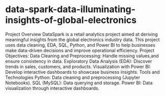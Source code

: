 # data-spark-data-illuminating-insights-of-global-electronics
Project Overview DataSpark is a retail analytics project aimed at deriving meaningful insights from the global electronics industry data.
This project uses data cleaning, EDA, SQL, Python, and Power BI to help businesses make data-driven decisions and improve operational efficiency.
Project Objectives:
Data Cleaning and Preprocessing: Handle missing values,and ensure consistency in data.
Exploratory Data Analysis (EDA): Discover trends in sales, customers, and products. 
Visualization with Power BI: Develop interactive dashboards to showcase business insights. 
Tools and Technologies Python: 
Data cleaning and preprocessing (Jupyter Notebooks). 
SQL (MySQL): Data querying and storage.
Power BI: Data visualization through interactive dashboards.
